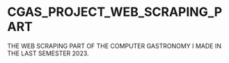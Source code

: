 # CGAS_PROJECT_WEB_SCRAPING_PART
THE WEB SCRAPING PART OF THE COMPUTER GASTRONOMY I MADE IN THE LAST SEMESTER 2023.
